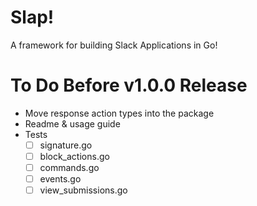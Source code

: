 # Slap!

A framework for building Slack Applications in Go!

# To Do Before v1.0.0 Release

- Move response action types into the package
- Readme & usage guide
- Tests
  - [ ] signature.go
  - [ ] block_actions.go
  - [ ] commands.go
  - [ ] events.go
  - [ ] view_submissions.go
